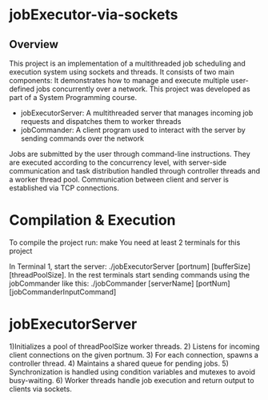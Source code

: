 # jobExecutor-via-sockets

## Overview
This project is an implementation of a multithreaded job scheduling and execution system using sockets and threads. It consists of two main components:
It demonstrates how to manage and execute multiple user-defined jobs concurrently over a network. This project was developed as part of a System Programming course.
* jobExecutorServer: A multithreaded server that manages incoming job requests and dispatches them to worker threads
* jobCommander: A client program used to interact with the server by sending commands over the network

Jobs are submitted by the user through command-line instructions. They are executed according to the concurrency level, with server-side communication and task distribution handled through controller threads and a worker thread pool. Communication between client and server is established via TCP connections.

# Compilation & Execution
To compile the project run: make
You need at least 2 terminals for this project

In Terminal 1, start the server: ./jobExecutorServer [portnum] [bufferSize] [threadPoolSize]. In the rest terminals start sending commands using the jobCommander like this: ./jobCommander [serverName] [portNum] [jobCommanderInputCommand] 

# jobExecutorServer
1)Initializes a pool of threadPoolSize worker threads. 2) Listens for incoming client connections on the given portnum. 3) For each connection, spawns a controller thread. 4) Maintains a shared queue for pending jobs. 5) Synchronization is handled using condition variables and mutexes to avoid busy-waiting. 6) Worker threads handle job execution and return output to clients via sockets.
